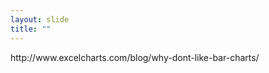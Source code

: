 ```yaml
---
layout: slide
title: ""
---
```


<section data-background-image="assets/images/Slide21.png" data-background-size="90%" data-background-position="center"></section>

<section markdown="1">  
http://www.excelcharts.com/blog/why-dont-like-bar-charts/
</section>